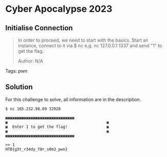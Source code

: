 # Cyber Apocalypse 2023

## Initialise Connection

> In order to proceed, we need to start with the basics. Start an instance, connect to it via $ nc e.g. nc 127.0.0.1 1337 and send "1" to get the flag.
>
>  Author: N/A
>

Tags: _pwn_

## Solution
For this challenge to solve, all information are in the description.

```
$ nc 165.232.98.69 32028

▣▣▣▣▣▣▣▣▣▣▣▣▣▣▣▣▣▣▣▣▣▣▣▣▣▣▣▣▣▣
▣                                           ▣
▣  Enter 1 to get the flag!                 ▣
▣                                           ▣
▣▣▣▣▣▣▣▣▣▣▣▣▣▣▣▣▣▣▣▣▣▣▣▣▣▣▣▣▣▣

>> 1
HTB{g3t_r34dy_f0r_s0m3_pwn}
```